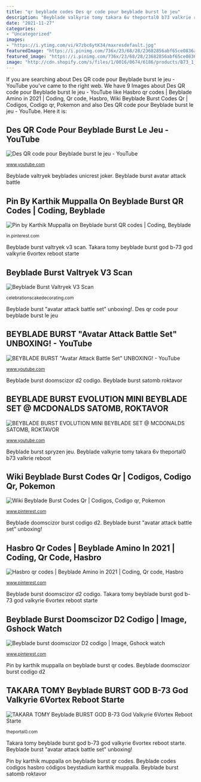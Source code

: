 ```yaml
---
title: "qr beyblade codes Des qr code pour beyblade burst le jeu"
description: "Beyblade valkyrie tomy takara 6v theportal0 b73 valkrie reboot"
date: "2021-11-27"
categories:
- "Uncategorized"
images:
- "https://i.ytimg.com/vi/k7zbc6ytK34/maxresdefault.jpg"
featuredImage: "https://i.pinimg.com/736x/23/68/28/23682856abf65ce0836a4ad4b98171f6.jpg"
featured_image: "https://i.pinimg.com/736x/23/68/28/23682856abf65ce0836a4ad4b98171f6.jpg"
image: "http://cdn.shopify.com/s/files/1/0016/0674/6186/products/B73_1_1200x1200.jpg?v=1567322343"
---
```


If you are searching about Des QR code pour Beyblade burst le jeu - YouTube you've came to the right web. We have 9 Images about Des QR code pour Beyblade burst le jeu - YouTube like Hasbro qr codes | Beyblade Amino in 2021 | Coding, Qr code, Hasbro, Wiki Beyblade Burst Codes Qr | Codigos, Codigo qr, Pokemon and also Des QR code pour Beyblade burst le jeu - YouTube. Here it is:

## Des QR Code Pour Beyblade Burst Le Jeu - YouTube

![Des QR code pour Beyblade burst le jeu - YouTube](https://i.ytimg.com/vi/k7zbc6ytK34/maxresdefault.jpg "Beyblade burst satomb roktavor")

<small>www.youtube.com</small>

Beyblade valtryek beyblades unicrest joker. Beyblade burst avatar attack battle

## Pin By Karthik Muppalla On Beyblade Burst QR Codes | Coding, Beyblade

![Pin by Karthik Muppalla on Beyblade burst QR codes | Coding, Beyblade](https://i.pinimg.com/736x/23/68/28/23682856abf65ce0836a4ad4b98171f6.jpg "Beyblade burst spryzen jeu")

<small>in.pinterest.com</small>

Beyblade burst valtryek v3 scan. Takara tomy beyblade burst god b-73 god valkyrie 6vortex reboot starte

## Beyblade Burst Valtryek V3 Scan

![Beyblade Burst Valtryek V3 Scan](https://i3.wp.com/pm1.narvii.com/6373/53f2db73108ee10e9c3b6bcfc6705018b4d086a9_hq.jpg "Takara tomy beyblade burst god b-73 god valkyrie 6vortex reboot starte")

<small>celebrationscakedecorating.com</small>

Beyblade burst &quot;avatar attack battle set&quot; unboxing!. Des qr code pour beyblade burst le jeu

## BEYBLADE BURST &quot;Avatar Attack Battle Set&quot; UNBOXING! - YouTube

![BEYBLADE BURST &quot;Avatar Attack Battle Set&quot; UNBOXING! - YouTube](https://i.ytimg.com/vi/b_uozwXzVHI/maxresdefault.jpg "Beyblade codigos bley códigos codigo valtrek airfreshener conceitual luinor l5 siepmann koren")

<small>www.youtube.com</small>

Beyblade burst doomscizor d2 codigo. Beyblade burst satomb roktavor

## BEYBLADE BURST EVOLUTION MINI BEYBLADE SET @ MCDONALDS SATOMB, ROKTAVOR

![BEYBLADE BURST EVOLUTION MINI BEYBLADE SET @ MCDONALDS SATOMB, ROKTAVOR](https://i.ytimg.com/vi/4JueqxGo3kY/maxresdefault.jpg "Beyblade codes codigos hasbro códigos beystadium karthik muppalla")

<small>www.youtube.com</small>

Beyblade burst spryzen jeu. Beyblade valkyrie tomy takara 6v theportal0 b73 valkrie reboot

## Wiki Beyblade Burst Codes Qr | Codigos, Codigo Qr, Pokemon

![Wiki Beyblade Burst Codes Qr | Codigos, Codigo qr, Pokemon](https://i.pinimg.com/736x/09/8b/72/098b720824ee87c76686608b160d2502.jpg "Beyblade burst valtryek v3 scan")

<small>www.pinterest.com</small>

Beyblade doomscizor burst codigo d2. Beyblade burst &quot;avatar attack battle set&quot; unboxing!

## Hasbro Qr Codes | Beyblade Amino In 2021 | Coding, Qr Code, Hasbro

![Hasbro qr codes | Beyblade Amino in 2021 | Coding, Qr code, Hasbro](https://i.pinimg.com/736x/5b/48/a2/5b48a22b5fc25708eebb152ae7f8d47d.jpg "Wiki beyblade burst codes qr")

<small>www.pinterest.com</small>

Beyblade burst doomscizor d2 codigo. Takara tomy beyblade burst god b-73 god valkyrie 6vortex reboot starte

## Beyblade Burst Doomscizor D2 Codigo | Image, Gshock Watch

![Beyblade burst doomscizor D2 codigo | Image, Gshock watch](https://i.pinimg.com/736x/83/66/33/836633179f468986a243bcece2734c0d.jpg "Beyblade burst doomscizor d2 codigo")

<small>www.pinterest.com</small>

Pin by karthik muppalla on beyblade burst qr codes. Beyblade doomscizor burst codigo d2

## TAKARA TOMY Beyblade BURST GOD B-73 God Valkyrie 6Vortex Reboot Starte

![TAKARA TOMY Beyblade BURST GOD B-73 God Valkyrie 6Vortex Reboot Starte](http://cdn.shopify.com/s/files/1/0016/0674/6186/products/B73_1_1200x1200.jpg?v=1567322343 "Beyblade valtryek beyblades unicrest joker")

<small>theportal0.com</small>

Takara tomy beyblade burst god b-73 god valkyrie 6vortex reboot starte. Beyblade burst &quot;avatar attack battle set&quot; unboxing!

Pin by karthik muppalla on beyblade burst qr codes. Beyblade codes codigos hasbro códigos beystadium karthik muppalla. Beyblade burst satomb roktavor
